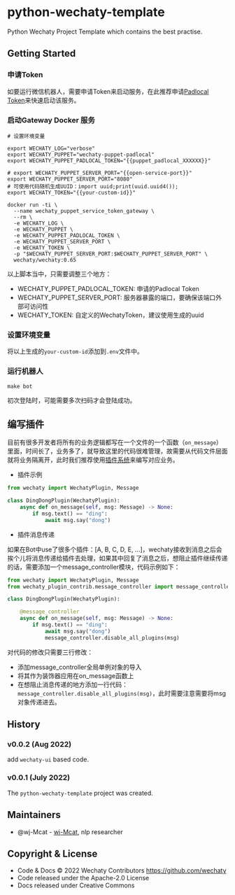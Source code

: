 # python-wechaty-template

Python Wechaty Project Template which contains the best practise.

## Getting Started

### 申请Token

如要运行微信机器人，需要申请Token来启动服务，在此推荐申请[Padlocal Token](http://pad-local.com/#/)来快速启动该服务。

### 启动Gateway Docker 服务

```shell
# 设置环境变量

export WECHATY_LOG="verbose"
export WECHATY_PUPPET="wechaty-puppet-padlocal"
export WECHATY_PUPPET_PADLOCAL_TOKEN="{{puppet_padlocal_XXXXXX}}"

# export WECHATY_PUPPET_SERVER_PORT="{{open-service-port}}"
export WECHATY_PUPPET_SERVER_PORT="8080"
# 可使用代码随机生成UUID：import uuid;print(uuid.uuid4());
export WECHATY_TOKEN="{{your-custom-id}}"

docker run -ti \
  --name wechaty_puppet_service_token_gateway \
  --rm \
  -e WECHATY_LOG \
  -e WECHATY_PUPPET \
  -e WECHATY_PUPPET_PADLOCAL_TOKEN \
  -e WECHATY_PUPPET_SERVER_PORT \
  -e WECHATY_TOKEN \
  -p "$WECHATY_PUPPET_SERVER_PORT:$WECHATY_PUPPET_SERVER_PORT" \
  wechaty/wechaty:0.65
```

以上脚本当中，只需要调整三个地方：

* WECHATY_PUPPET_PADLOCAL_TOKEN: 申请的Padlocal Token
* WECHATY_PUPPET_SERVER_PORT: 服务器暴露的端口，要确保该端口外部可访问性
* WECHATY_TOKEN: 自定义的WechatyToken，建议使用生成的uuid

### 设置环境变量

将以上生成的`your-custom-id`添加到`.env`文件中。

### 运行机器人

```shell
make bot
```

初次登陆时，可能需要多次扫码才会登陆成功。

## 编写插件

目前有很多开发者将所有的业务逻辑都写在一个文件的一个函数（`on_message`）里面，时间长了，业务多了，就导致这里的代码很难管理，故需要从代码文件层面就将业务隔离开，此时我们推荐使用[插件系统](https://wechaty.readthedocs.io/zh_CN/latest/plugins/introduction/)来编写对应业务。

* 插件示例

```python
from wechaty import WechatyPlugin, Message

class DingDongPlugin(WechatyPlugin):
    async def on_message(self, msg: Message) -> None:
        if msg.text() == "ding":
            await msg.say("dong")
```

* 插件消息传递

如果在Bot中use了很多个插件：[A, B, C, D, E, ...]，wechaty接收到消息之后会挨个儿将消息传递给插件去处理，如果其中回复了消息之后，想阻止插件继续传递的话，需要添加一个message_controller模块，代码示例如下：

```python
from wechaty import WechatyPlugin, Message
from wechaty_plugin_contrib.message_controller import message_controller

class DingDongPlugin(WechatyPlugin):

    @message_controller
    async def on_message(self, msg: Message) -> None:
        if msg.text() == "ding":
            await msg.say("dong")
            message_controller.disable_all_plugins(msg)
```

对代码的修改只需要三行修改：
* 添加message_controller全局单例对象的导入
* 将其作为装饰器应用在on_message函数上
* 在想阻止消息传递的地方添加一行代码：`message_controller.disable_all_plugins(msg)`，此时需要注意需要将msg对象传递进去。

## History

### v0.0.2 (Aug 2022)

add `wechaty-ui` based code.

### v0.0.1 (July 2022)

The `python-wechaty-template` project was created. 

## Maintainers

- @wj-Mcat - [wj-Mcat](https://github.com/wj-Mcat), nlp researcher

## Copyright & License

- Code & Docs © 2022 Wechaty Contributors <https://github.com/wechaty>
- Code released under the Apache-2.0 License
- Docs released under Creative Commons
